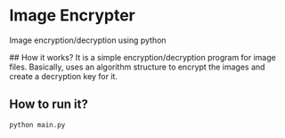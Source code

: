 # Image Encrypter
Image encryption/decryption using python

## How it works?
It is a simple encryption/decryption program for image files. Basically, uses an algorithm structure to encrypt the images and create a decryption key for it.

## How to run it?
```
python main.py
```
